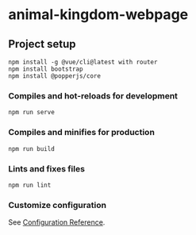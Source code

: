 # animal-kingdom-webpage

## Project setup
```
npm install -g @vue/cli@latest with router
npm install bootstrap
npm install @popperjs/core
```

### Compiles and hot-reloads for development
```
npm run serve
```

### Compiles and minifies for production
```
npm run build
```

### Lints and fixes files
```
npm run lint
```

### Customize configuration
See [Configuration Reference](https://cli.vuejs.org/config/).
